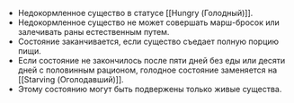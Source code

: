 - Недокормленное существо в статусе [[Hungry (Голодный)]]. 
- Недокормленное существо не может совершать марш-бросок или залечивать раны естественным путем. 
- Состояние заканчивается, если существо съедает полную порцию пищи. 
- Если состояние не закончилось после пяти дней без еды или десяти дней с половинным рационом, голодное состояние заменяется на [[Starving (Оголодавший)]]. 
- Этому состоянию могут быть подвержены только живые существа.